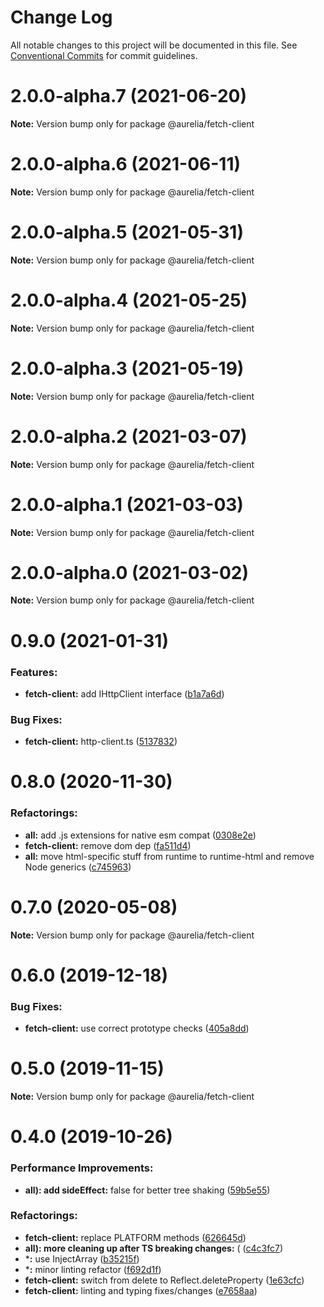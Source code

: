 # Change Log

All notable changes to this project will be documented in this file.
See [Conventional Commits](https://conventionalcommits.org) for commit guidelines.

<a name="2.0.0-alpha.7"></a>
# 2.0.0-alpha.7 (2021-06-20)

**Note:** Version bump only for package @aurelia/fetch-client

<a name="2.0.0-alpha.6"></a>
# 2.0.0-alpha.6 (2021-06-11)

**Note:** Version bump only for package @aurelia/fetch-client

<a name="2.0.0-alpha.5"></a>
# 2.0.0-alpha.5 (2021-05-31)

**Note:** Version bump only for package @aurelia/fetch-client

<a name="2.0.0-alpha.4"></a>
# 2.0.0-alpha.4 (2021-05-25)

**Note:** Version bump only for package @aurelia/fetch-client

<a name="2.0.0-alpha.3"></a>
# 2.0.0-alpha.3 (2021-05-19)

**Note:** Version bump only for package @aurelia/fetch-client

<a name="2.0.0-alpha.2"></a>
# 2.0.0-alpha.2 (2021-03-07)

**Note:** Version bump only for package @aurelia/fetch-client

<a name="2.0.0-alpha.1"></a>
# 2.0.0-alpha.1 (2021-03-03)

**Note:** Version bump only for package @aurelia/fetch-client

<a name="2.0.0-alpha.0"></a>
# 2.0.0-alpha.0 (2021-03-02)

**Note:** Version bump only for package @aurelia/fetch-client

<a name="0.9.0"></a>
# 0.9.0 (2021-01-31)

### Features:

* **fetch-client:** add IHttpClient interface ([b1a7a6d](https://github.com/aurelia/aurelia/commit/b1a7a6d))


### Bug Fixes:

* **fetch-client:** http-client.ts ([5137832](https://github.com/aurelia/aurelia/commit/5137832))

<a name="0.8.0"></a>
# 0.8.0 (2020-11-30)

### Refactorings:

* **all:** add .js extensions for native esm compat ([0308e2e](https://github.com/aurelia/aurelia/commit/0308e2e))
* **fetch-client:** remove dom dep ([fa511d4](https://github.com/aurelia/aurelia/commit/fa511d4))
* **all:** move html-specific stuff from runtime to runtime-html and remove Node generics ([c745963](https://github.com/aurelia/aurelia/commit/c745963))

<a name="0.7.0"></a>
# 0.7.0 (2020-05-08)

**Note:** Version bump only for package @aurelia/fetch-client

<a name="0.6.0"></a>
# 0.6.0 (2019-12-18)

### Bug Fixes:

* **fetch-client:** use correct prototype checks ([405a8dd](https://github.com/aurelia/aurelia/commit/405a8dd))

<a name="0.5.0"></a>
# 0.5.0 (2019-11-15)

**Note:** Version bump only for package @aurelia/fetch-client

<a name="0.4.0"></a>
# 0.4.0 (2019-10-26)

### Performance Improvements:

* **all): add sideEffect:** false for better tree shaking ([59b5e55](https://github.com/aurelia/aurelia/commit/59b5e55))


### Refactorings:

* **fetch-client:** replace PLATFORM methods ([626645d](https://github.com/aurelia/aurelia/commit/626645d))
* **all): more cleaning up after TS breaking changes:** ( ([c4c3fc7](https://github.com/aurelia/aurelia/commit/c4c3fc7))
* ***:** use InjectArray ([b35215f](https://github.com/aurelia/aurelia/commit/b35215f))
* ***:** minor linting refactor ([f692d1f](https://github.com/aurelia/aurelia/commit/f692d1f))
* **fetch-client:** switch from delete to     Reflect.deleteProperty ([1e63cfc](https://github.com/aurelia/aurelia/commit/1e63cfc))
* **fetch-client:** linting and typing fixes/changes ([e7658aa](https://github.com/aurelia/aurelia/commit/e7658aa))

